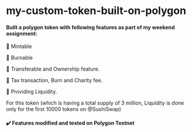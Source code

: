 # my-custom-token-built-on-polygon

#### Built a polygon token with following features as part of my weekend assignment: 

🔺 Mintable

🔺 Burnable 

🔺 Transferable and Ownership feature.

🔺 Tax transaction, Burn and Charity fee.

🔺 Providing Liquidity. 

For this token (which is having a total supply of 3 million, Liquidity is done only for the first 10000 tokens on @SushiSwap)



#### ✔️ Features modified and tested on Polygon Testnet 
